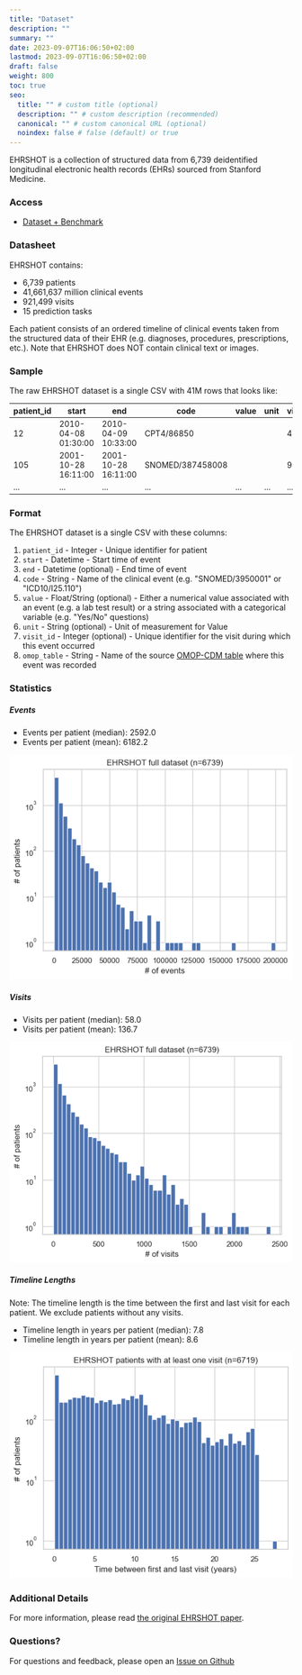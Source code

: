 ```yaml
---
title: "Dataset"
description: ""
summary: ""
date: 2023-09-07T16:06:50+02:00
lastmod: 2023-09-07T16:06:50+02:00
draft: false
weight: 800
toc: true
seo:
  title: "" # custom title (optional)
  description: "" # custom description (recommended)
  canonical: "" # custom canonical URL (optional)
  noindex: false # false (default) or true
---
```


EHRSHOT is a collection of structured data from 6,739 deidentified longitudinal electronic health records (EHRs) sourced from Stanford Medicine.

### Access

* [Dataset + Benchmark](https://redivis.com/datasets/53gc-8rhx41kgt)

### Datasheet

EHRSHOT contains:
* 6,739 patients
* 41,661,637 million clinical events
* 921,499 visits
* 15 prediction tasks

Each patient consists of an ordered timeline of clinical events taken from the structured data of their EHR (e.g. diagnoses, procedures, prescriptions, etc.). Note that EHRSHOT does NOT contain clinical text or images.

### Sample

The raw EHRSHOT dataset is a single CSV with 41M rows that looks like:

| patient_id | start              | end                | code   | value | unit | visit_id    | omop_table    |
|------------|--------------------|--------------------|--------|-------|------|-------------|---------------|
| 12  | 2010-04-08 01:30:00| 2010-04-09 10:33:00| CPT4/86850 |       |      | 4930  | procedure_occurrence |
| 105  | 2001-10-28 16:11:00| 2001-10-28 16:11:00| SNOMED/387458008 |       |      | 940 | drug_exposure |
| ... | ... | ... | ... | ... | ... | ... | ... |

### Format
The EHRSHOT dataset is a single CSV with these columns:
1. `patient_id` - Integer - Unique identifier for patient
2. `start` - Datetime - Start time of event
3. `end` - Datetime (optional) - End time of event
4. `code` - String - Name of the clinical event (e.g. "SNOMED/3950001" or "ICD10/I25.110")
5. `value` - Float/String (optional) - Either a numerical value associated with an event (e.g. a lab test result) or a string associated with a categorical variable (e.g. "Yes/No" questions)
6. `unit` - String (optional) - Unit of measurement for Value
7. `visit_id` - Integer (optional) - Unique identifier for the visit during which this event occurred
8. `omop_table` - String - Name of the source [OMOP-CDM table](https://ohdsi.github.io/CommonDataModel/cdm53.html) where this event was recorded

### Statistics

##### Events

* Events per patient (median): 2592.0
* Events per patient (mean): 6182.2

<img src="/images/dataset_events.png" class="border-0 mt-2">


##### Visits

* Visits per patient (median): 58.0
* Visits per patient (mean): 136.7

<img src="/images/dataset_visits.png" class="border-0 mt-2">


##### Timeline Lengths

Note: The timeline length is the time between the first and last visit for each patient. We exclude patients without any visits.

* Timeline length in years per patient (median): 7.8
* Timeline length in years per patient (mean): 8.6

<img src="/images/dataset_timelines.png" class="border-0 mt-2">

### Additional Details

For more information, please read [the original EHRSHOT paper](https://arxiv.org/abs/2307.02028).

### Questions?

For questions and feedback, please open an [Issue on Github](https://github.com/som-shahlab/ehrshot-benchmark/)
